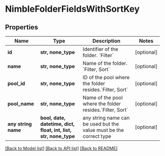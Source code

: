 # NimbleFolderFieldsWithSortKey


## Properties
Name | Type | Description | Notes
------------ | ------------- | ------------- | -------------
**id** | **str, none_type** | Identifier of the folder. &#x60;Filter&#x60; | [optional] 
**name** | **str, none_type** | Name of the folder. &#x60;Filter, Sort&#x60; | [optional] 
**pool_id** | **str, none_type** | ID of the pool where the folder resides.&#x60;Filter, Sort&#x60; | [optional] 
**pool_name** | **str, none_type** | Name of the pool where the folder resides.&#x60;Filter, Sort&#x60; | [optional] 
**any string name** | **bool, date, datetime, dict, float, int, list, str, none_type** | any string name can be used but the value must be the correct type | [optional]

[[Back to Model list]](../README.md#documentation-for-models) [[Back to API list]](../README.md#documentation-for-api-endpoints) [[Back to README]](../README.md)


